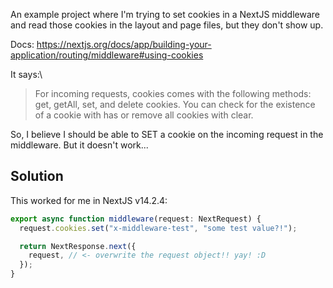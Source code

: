 An example project where I'm trying to set cookies in a NextJS middleware and read those cookies in the layout and page files, but they don't show up.

Docs: https://nextjs.org/docs/app/building-your-application/routing/middleware#using-cookies

It says:\

> For incoming requests, cookies comes with the following methods: get, getAll, set, and delete cookies. You can check for the existence of a cookie with has or remove all cookies with clear.

So, I believe I should be able to SET a cookie on the incoming request in the middleware. But it doesn't work...

## Solution

This worked for me in NextJS v14.2.4:

```javascript
export async function middleware(request: NextRequest) {
  request.cookies.set("x-middleware-test", "some test value?!");

  return NextResponse.next({
    request, // <- overwrite the request object!! yay! :D
  });
}
```
